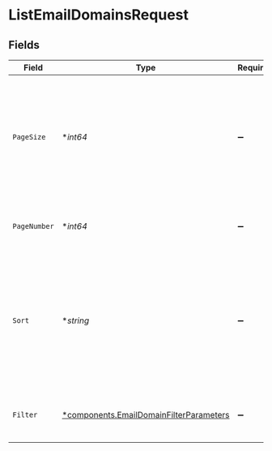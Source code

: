 # ListEmailDomainsRequest


## Fields

| Field                                                                                                         | Type                                                                                                          | Required                                                                                                      | Description                                                                                                   | Example                                                                                                       |
| ------------------------------------------------------------------------------------------------------------- | ------------------------------------------------------------------------------------------------------------- | ------------------------------------------------------------------------------------------------------------- | ------------------------------------------------------------------------------------------------------------- | ------------------------------------------------------------------------------------------------------------- |
| `PageSize`                                                                                                    | **int64*                                                                                                      | :heavy_minus_sign:                                                                                            | The maximum number of items to include per page. The last page of a collection may include fewer items.       | 10                                                                                                            |
| `PageNumber`                                                                                                  | **int64*                                                                                                      | :heavy_minus_sign:                                                                                            | Determines which page of the entities to retrieve.                                                            | 1                                                                                                             |
| `Sort`                                                                                                        | **string*                                                                                                     | :heavy_minus_sign:                                                                                            | Sorts a collection of email domains. Supported sort attributes are:<br/>  - domain<br/>  - created_at<br/>  - updated_at<br/> |                                                                                                               |
| `Filter`                                                                                                      | [*components.EmailDomainFilterParameters](../../models/components/emaildomainfilterparameters.md)             | :heavy_minus_sign:                                                                                            | Filter email domains returned in the response.                                                                |                                                                                                               |